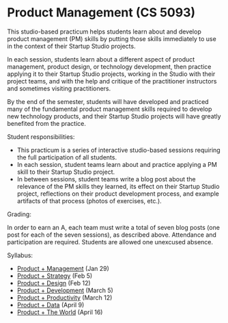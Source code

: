 # Product Management (CS 5093)

This studio-based practicum helps students learn about and develop product management (PM) skills by putting those skills immediately to use in the context of their Startup Studio projects.

In each session, students learn about a different aspect of product management, product design, or technology development, then practice applying it to their Startup Studio projects, working in the Studio with their project teams, and with the help and critique of the practitioner instructors and sometimes visiting practitioners.

By the end of the semester, students will have developed and practiced many of the fundamental product management skills required to develop new technology products, and their Startup Studio projects will have greatly benefited from the practice.

Student responsibilities:

* This practicum is a series of interactive studio-based sessions requiring the full participation of all students.
* In each session, student teams learn about and practice applying a PM skill to their Startup Studio project. 
* In between sessions, student teams write a blog post about the relevance of the PM skills they learned, its effect on their Startup Studio project, reflections on their product development process, and example artifacts of that process (photos of exercises, etc.).

Grading:

In order to earn an A, each team must write a total of seven blog posts (one post for each of the seven sessions), as described above. Attendance and participation are required. Students are allowed one unexcused absence.

Syllabus:

* [Product + Management](https://github.com/cornelltech/product-management/wiki#session-1-product--management) (Jan 29)
* [Product + Strategy](https://github.com/cornelltech/product-management/wiki#session-2-product--strategy) (Feb 5)
* [Product + Design](https://github.com/cornelltech/product-management/wiki#session-3-product--design) (Feb 12)
* [Product + Development](https://github.com/cornelltech/product-management/wiki#session-4-product--development) (March 5)
* [Product + Productivity](https://github.com/cornelltech/product-management/wiki#session-5-product--productivity) (March 12)
* [Product + Data](https://github.com/cornelltech/product-management/wiki#session-6-product--data) (April 9)
* [Product + The World](https://github.com/cornelltech/product-management/wiki#session-7-product--the-world) (April 16)
